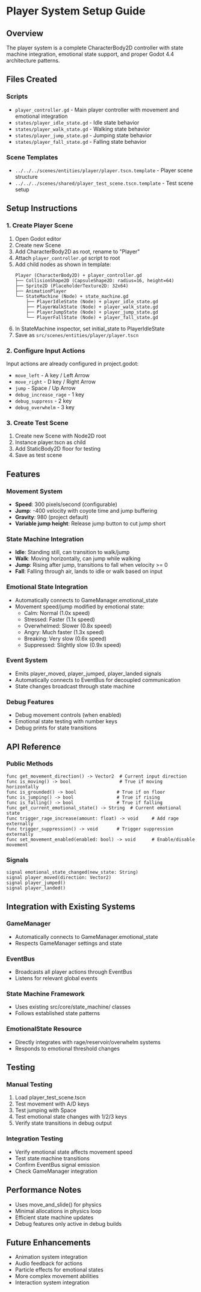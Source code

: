 # Player System Setup Guide

## Overview
The player system is a complete CharacterBody2D controller with state machine integration, emotional state support, and proper Godot 4.4 architecture patterns.

## Files Created

### Scripts
- `player_controller.gd` - Main player controller with movement and emotional integration
- `states/player_idle_state.gd` - Idle state behavior
- `states/player_walk_state.gd` - Walking state behavior  
- `states/player_jump_state.gd` - Jumping state behavior
- `states/player_fall_state.gd` - Falling state behavior

### Scene Templates
- `../../../scenes/entities/player/player.tscn.template` - Player scene structure
- `../../../scenes/shared/player_test_scene.tscn.template` - Test scene setup

## Setup Instructions

### 1. Create Player Scene
1. Open Godot editor
2. Create new Scene
3. Add CharacterBody2D as root, rename to "Player"
4. Attach `player_controller.gd` script to root
5. Add child nodes as shown in template:
   ```
   Player (CharacterBody2D) + player_controller.gd
   ├── CollisionShape2D (CapsuleShape2D: radius=16, height=64)
   ├── Sprite2D (PlaceholderTexture2D: 32x64)
   ├── AnimationPlayer 
   └── StateMachine (Node) + state_machine.gd
       ├── PlayerIdleState (Node) + player_idle_state.gd
       ├── PlayerWalkState (Node) + player_walk_state.gd  
       ├── PlayerJumpState (Node) + player_jump_state.gd
       └── PlayerFallState (Node) + player_fall_state.gd
   ```
6. In StateMachine inspector, set initial_state to PlayerIdleState
7. Save as `src/scenes/entities/player/player.tscn`

### 2. Configure Input Actions
Input actions are already configured in project.godot:
- `move_left` - A key / Left Arrow
- `move_right` - D key / Right Arrow  
- `jump` - Space / Up Arrow
- `debug_increase_rage` - 1 key
- `debug_suppress` - 2 key
- `debug_overwhelm` - 3 key

### 3. Create Test Scene
1. Create new Scene with Node2D root
2. Instance player.tscn as child
3. Add StaticBody2D floor for testing
4. Save as test scene

## Features

### Movement System
- **Speed**: 300 pixels/second (configurable)
- **Jump**: -400 velocity with coyote time and jump buffering
- **Gravity**: 980 (project default)
- **Variable jump height**: Release jump button to cut jump short

### State Machine Integration
- **Idle**: Standing still, can transition to walk/jump
- **Walk**: Moving horizontally, can jump while walking  
- **Jump**: Rising after jump, transitions to fall when velocity >= 0
- **Fall**: Falling through air, lands to idle or walk based on input

### Emotional State Integration
- Automatically connects to GameManager.emotional_state
- Movement speed/jump modified by emotional state:
  - Calm: Normal (1.0x speed)
  - Stressed: Faster (1.1x speed) 
  - Overwhelmed: Slower (0.8x speed)
  - Angry: Much faster (1.3x speed)
  - Breaking: Very slow (0.6x speed)
  - Suppressed: Slightly slow (0.9x speed)

### Event System
- Emits player_moved, player_jumped, player_landed signals
- Automatically connects to EventBus for decoupled communication
- State changes broadcast through state machine

### Debug Features
- Debug movement controls (when enabled)
- Emotional state testing with number keys
- Debug prints for state transitions

## API Reference

### Public Methods
```gdscript
func get_movement_direction() -> Vector2  # Current input direction
func is_moving() -> bool                  # True if moving horizontally
func is_grounded() -> bool               # True if on floor
func is_jumping() -> bool                # True if rising
func is_falling() -> bool                # True if falling
func get_current_emotional_state() -> String  # Current emotional state
func trigger_rage_increase(amount: float) -> void     # Add rage externally
func trigger_suppression() -> void       # Trigger suppression externally
func set_movement_enabled(enabled: bool) -> void      # Enable/disable movement
```

### Signals
```gdscript
signal emotional_state_changed(new_state: String)
signal player_moved(direction: Vector2)  
signal player_jumped()
signal player_landed()
```

## Integration with Existing Systems

### GameManager
- Automatically connects to GameManager.emotional_state
- Respects GameManager settings and state

### EventBus  
- Broadcasts all player actions through EventBus
- Listens for relevant global events

### State Machine Framework
- Uses existing src/core/state_machine/ classes
- Follows established state patterns

### EmotionalState Resource
- Directly integrates with rage/reservoir/overwhelm systems
- Responds to emotional threshold changes

## Testing

### Manual Testing
1. Load player_test_scene.tscn
2. Test movement with A/D keys
3. Test jumping with Space
4. Test emotional state changes with 1/2/3 keys
5. Verify state transitions in debug output

### Integration Testing
- Verify emotional state affects movement speed
- Test state machine transitions
- Confirm EventBus signal emission
- Check GameManager integration

## Performance Notes
- Uses move_and_slide() for physics
- Minimal allocations in physics loop
- Efficient state machine updates
- Debug features only active in debug builds

## Future Enhancements
- Animation system integration
- Audio feedback for actions
- Particle effects for emotional states
- More complex movement abilities
- Interaction system integration